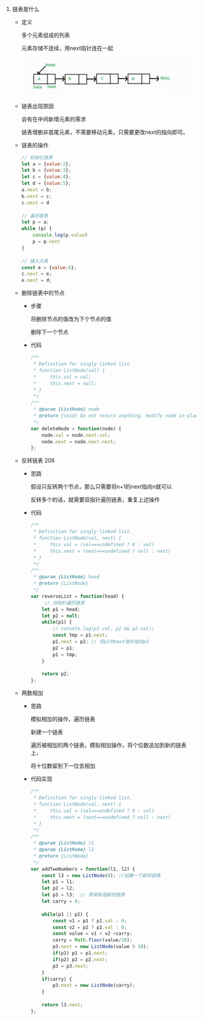1. 链表是什么

   - 定义

     多个元素组成的列表

     元素存储不连续，用next指针连在一起

     ![avatar](../Public/img/list.jpg)

   - 链表出现原因

     会有在中间新增元素的需求

     链表增删非首尾元素，不需要移动元素，只需要更改next的指向即可。

   - 链表的操作

     ```js
     // 初始化链表
     let a = {value:2};
     let b = {value:3};
     let c = {value:4};
     let d = {value:5};
     a.next = b;
     b.next = c;
     c.next = d
     
     // 遍历链表
     let p = a;
     while (p) {
         console.log(p.value)
         p = p.next
     }
     
     // 插入元素
     const e = {value:6};
     c.next = e;
     e.next = d;
     ```

   - 删除链表中的节点

     - 步骤

       将删除节点的值改为下个节点的值

       删除下一个节点

     - 代码

       ```js
       /**
        * Definition for singly-linked list.
        * function ListNode(val) {
        *     this.val = val;
        *     this.next = null;
        * }
        */
       /**
        * @param {ListNode} node
        * @return {void} Do not return anything, modify node in-place instead.
        */
       var deleteNode = function(node) {
           node.val = node.next.val;
           node.next = node.next.next;
       };
       ```

   - 反转链表 206

     - 思路

       假设只反转两个节点，那么只需要将n+1的next指向n就可以

       反转多个的话，就需要双指针遍历链表，重复上述操作
     
     - 代码
     
       ```js
       /**
        * Definition for singly-linked list.
        * function ListNode(val, next) {
        *     this.val = (val===undefined ? 0 : val)
        *     this.next = (next===undefined ? null : next)
        * }
        */
       /**
        * @param {ListNode} head
        * @return {ListNode}
        */
       var reverseList = function(head) {
         	// 双指针遍历链表
           let p1 = head;
           let p2 = null;
           while(p1) {
               // console.log(p1.val, p2 && p2.val);
               const tmp = p1.next;
               p1.next = p2; // 将p1的next指针指向p2
               p2 = p1;
               p1 = tmp;
           }
       
           return p2;
       };
       ```
     
   - 两数相加

     - 思路

       模拟相加的操作，遍历链表

        新建一个链表

        遍历被相加的两个链表，模拟相加操作，将个位数追加到新的链表上，

       将十位数留到下一位去相加

     - 代码实现

       ```js
       /**
        * Definition for singly-linked list.
        * function ListNode(val, next) {
        *     this.val = (val===undefined ? 0 : val)
        *     this.next = (next===undefined ? null : next)
        * }
        */
       /**
        * @param {ListNode} l1
        * @param {ListNode} l2
        * @return {ListNode}
        */
       var addTwoNumbers = function(l1, l2) {
           const l3 = new ListNode(0); //创建一个新的链表
           let p1 = l1;
           let p2 = l2;
           let p3 = l3;  // 用来构造新的链表
           let carry = 0;
       
           while(p1 || p2) {
               const v1 = p1 ? p1.val : 0;
               const v2 = p2 ? p2.val : 0;
               const value = v1 + v2 +carry;
               carry = Math.floor(value/10);
               p3.next = new ListNode(value % 10);
               if(p1) p1 = p1.next;
               if(p2) p2 = p2.next;
               p3 = p3.next;
           }
           if(carry) {
               p3.next = new ListNode(carry);
           }
       
           return l3.next;
       };
       ```

       

